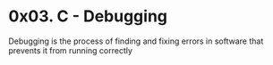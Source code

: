 # 0x03. C - Debugging
Debugging is the process of finding and fixing errors in software that prevents it from running correctly
